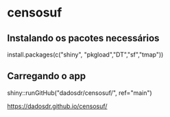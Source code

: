 # censosuf
## Instalando os pacotes necessários
install.packages(c("shiny", "pkgload","DT","sf","tmap"))

## Carregando o app
shiny::runGitHub("dadosdr/censosuf/", ref="main")

https://dadosdr.github.io/censosuf/
